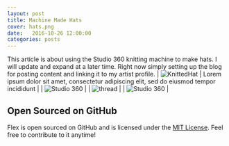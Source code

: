 ```yaml
---
layout: post
title: Machine Made Hats
cover: hats.png
date:   2016-10-26 12:00:00
categories: posts
---
```



This article is about using the Studio 360 knitting machine to make hats. 
I will update and expand at a later time. Right now simply setting up 
the blog for posting content and linking it to my artist profile. 
| ![KnittedHat](/flex/images/hatshallow.jpg) | Lorem ipsum dolor sit amet, consectetur adipiscing elit, sed do eiusmod tempor incididunt |
| ![Studio 360](/flex/images/machine.jpg) |
| ![thread](/flex/images/handsew.jpg) |
| ![Studio 360](/flex/images/studio.jpg) |

## Open Sourced on GitHub

Flex is open sourced on GitHub 
and is licensed under the [MIT License](http://opensource.org/licenses/MIT).
 Feel free to contribute to it anytime!
